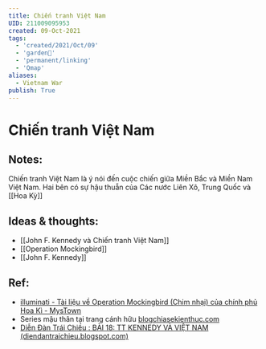 ```yaml
---
title: Chiến tranh Việt Nam
UID: 211009095953
created: 09-Oct-2021
tags:
  - 'created/2021/Oct/09'
  - 'garden🏡'
  - 'permanent/linking'
  - 'Qmap'
aliases:
  - Vietnam War
publish: True
---
```

# Chiến tranh Việt Nam

## Notes:
Chiến tranh Việt Nam là ý nói đến cuộc chiến giữa Miền Bắc và Miền Nam Việt Nam. Hai bên có sự hậu thuẫn của Các nước Liên Xô, Trung Quốc và [[Hoa Kỳ]]

## Ideas & thoughts:
- [[John F. Kennedy và Chiến tranh Việt Nam]]
- [[Operation Mockingbird]]
- [[John F. Kennedy]]

## Ref:
- [illuminati - Tài liệu về Operation Mockingbird (Chim nhại) của chính phủ Hoa Kì - MysTown](https://mystown.com/2017/07/illuminati-tai-lieu-ve-operation/)
- Series mậu thân tại trang cánh hữu [blogchiasekienthuc.com](https://blogchiasekienthuc.com/series/mau-than-1968)
- [Diễn Đàn Trái Chiều : BÀI 18: TT KENNEDY VÀ VIỆT NAM (diendantraichieu.blogspot.com)](https://diendantraichieu.blogspot.com/2018/04/tt-kennedy-va-viet-nam.html)


